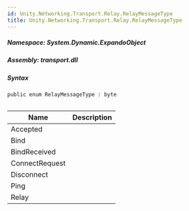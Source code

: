 ```yaml
---  
id: Unity.Networking.Transport.Relay.RelayMessageType  
title: Unity.Networking.Transport.Relay.RelayMessageType  
---
```


<div class="markdown level0 summary">

</div>

<div class="markdown level0 conceptual">

</div>

##### **Namespace**: System.Dynamic.ExpandoObject

##### **Assembly**: transport.dll

##### Syntax

``` lang-csharp
public enum RelayMessageType : byte
```

## 

| Name           | Description |
|----------------|-------------|
| Accepted       |             |
| Bind           |             |
| BindReceived   |             |
| ConnectRequest |             |
| Disconnect     |             |
| Ping           |             |
| Relay          |             |
